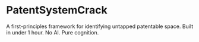 # PatentSystemCrack
A first-principles framework for identifying untapped patentable space. Built in under 1 hour. No AI. Pure cognition.
